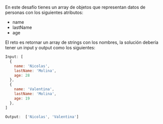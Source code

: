 En este desafío tienes un array de objetos que representan datos de personas con los siguientes atributos:

- name
- lastName
- age

El reto es retornar un array de strings con los nombres, la solución debería tener un input y output como los siguientes:

```js
Input: [
  {
    name: 'Nicolas',
    lastName: 'Molina',
    age: 28
  },
  {
    name: 'Valentina',
    lastName: 'Molina',
    age: 19
  },
]

Output:  ['Nicolas', 'Valentina']
```

